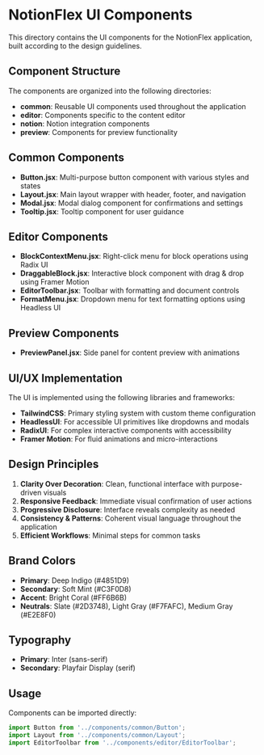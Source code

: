 # NotionFlex UI Components

This directory contains the UI components for the NotionFlex application, built according to the design guidelines.

## Component Structure

The components are organized into the following directories:

- **common**: Reusable UI components used throughout the application
- **editor**: Components specific to the content editor
- **notion**: Notion integration components
- **preview**: Components for preview functionality

## Common Components

- **Button.jsx**: Multi-purpose button component with various styles and states
- **Layout.jsx**: Main layout wrapper with header, footer, and navigation
- **Modal.jsx**: Modal dialog component for confirmations and settings
- **Tooltip.jsx**: Tooltip component for user guidance

## Editor Components

- **BlockContextMenu.jsx**: Right-click menu for block operations using Radix UI
- **DraggableBlock.jsx**: Interactive block component with drag & drop using Framer Motion
- **EditorToolbar.jsx**: Toolbar with formatting and document controls
- **FormatMenu.jsx**: Dropdown menu for text formatting options using Headless UI

## Preview Components

- **PreviewPanel.jsx**: Side panel for content preview with animations

## UI/UX Implementation

The UI is implemented using the following libraries and frameworks:

- **TailwindCSS**: Primary styling system with custom theme configuration
- **HeadlessUI**: For accessible UI primitives like dropdowns and modals
- **RadixUI**: For complex interactive components with accessibility
- **Framer Motion**: For fluid animations and micro-interactions

## Design Principles

1. **Clarity Over Decoration**: Clean, functional interface with purpose-driven visuals
2. **Responsive Feedback**: Immediate visual confirmation of user actions
3. **Progressive Disclosure**: Interface reveals complexity as needed
4. **Consistency & Patterns**: Coherent visual language throughout the application
5. **Efficient Workflows**: Minimal steps for common tasks

## Brand Colors

- **Primary**: Deep Indigo (#4851D9)
- **Secondary**: Soft Mint (#C3F0D8)
- **Accent**: Bright Coral (#FF6B6B)
- **Neutrals**: Slate (#2D3748), Light Gray (#F7FAFC), Medium Gray (#E2E8F0)

## Typography

- **Primary**: Inter (sans-serif)
- **Secondary**: Playfair Display (serif)

## Usage

Components can be imported directly:

```jsx
import Button from '../components/common/Button';
import Layout from '../components/common/Layout';
import EditorToolbar from '../components/editor/EditorToolbar';
``` 